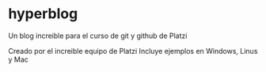 # hyperblog
Un blog increible para el curso de git y github de Platzi

Creado por el increible equipo de Platzi
Incluye ejemplos en Windows, Linus y Mac